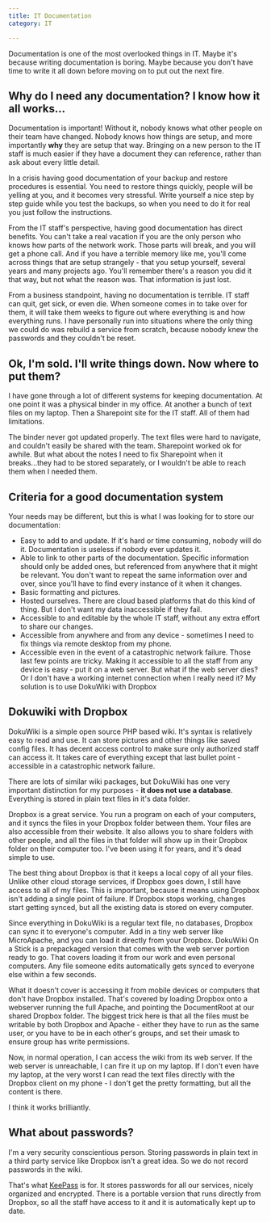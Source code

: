 ```yaml
---
title: IT Documentation
category: IT

---
```


Documentation is one of the most overlooked things in IT.  Maybe it's because writing documentation is boring.  Maybe because you don't have time to write it all down before moving on to put out the next fire.

## Why do I need any documentation?  I know how it all works...

Documentation is important!  Without it, nobody knows what other people on their team have changed.   Nobody knows how things are setup, and more importantly **why** they are setup that way.  Bringing on a new person to the IT staff is much easier if they have a document they can reference, rather than ask about every little detail. 

In a crisis having good documentation of your backup and restore procedures is essential.  You need to restore things quickly, people will be yelling at you, and it becomes very stressful.  Write yourself a nice step by step guide while you test the backups, so when you need to do it for real you just follow the instructions.

From the IT staff's perspective, having good documentation has direct benefits. You can't take a real vacation if you are the only person who knows how parts of the network work.  Those parts will break, and you will get a phone call.  And if you have a terrible memory like me, you'll come across things that are setup strangely - that you setup yourself, several years and many projects ago.  You'll remember there's a reason you did it that way, but not what the reason was.  That information is just lost.

From a business standpoint, having no documentation is terrible.  IT staff can quit, get sick, or even die.  When someone comes in to take over for them, it will take them weeks to figure out where everything is and how everything runs.  I have personally run into situations where the only thing we could do was rebuild a service from scratch, because nobody knew the passwords and they couldn't be reset.

## Ok, I'm sold.  I'll write things down.  Now where to put them?

I have gone through a lot of different systems for keeping documentation.  At one point it was a physical binder in my office.  At another a bunch of text files on my laptop.  Then a Sharepoint site for the IT staff.  All of them had limitations.

The binder never got updated properly.  The text files were hard to navigate, and couldn't easily be shared with the team.  Sharepoint worked ok for awhile.  But what about the notes I need to fix Sharepoint when it breaks...they had to be stored separately, or I wouldn't be able to reach them when I needed them.

## Criteria for a good documentation system
Your needs may be different, but this is what I was looking for to store our documentation:
* Easy to add to and update.  If it's hard or time consuming, nobody will do it.  Documentation is useless if nobody ever updates it.
* Able to link to other parts of the documentation.  Specific information should only be added ones, but referenced from anywhere that it might be relevant.  You don't want to repeat the same information over and over, since you'll have to find every instance of it when it changes.
* Basic formatting and pictures.
* Hosted ourselves.  There are cloud based platforms that do this kind of thing.  But I don't want my data inaccessible if they fail.
* Accessible to and editable by the whole IT staff, without any extra effort to share our changes.
* Accessible from anywhere and from any device - sometimes I need to fix things via remote desktop from my phone.
* Accessible even in the event of a catastrophic network failure.
Those last few points are tricky.  Making it accessible to all the staff from any device is easy - put it on a web server.  But what if the web server dies?  Or I don't have a working internet connection when I really need it?  My solution is to use DokuWiki with Dropbox

## Dokuwiki with Dropbox
DokuWiki is a simple open source PHP based wiki.  It's syntax is relatively easy to read and use.  It can store pictures and other things like saved config files.  It has decent access control to make sure only authorized staff can access it.  It takes care of everything except that last bullet point - accessible in a catastrophic network failure.

There are lots of similar wiki packages, but DokuWiki has one very important distinction for my purposes - **it does not use a database**.  Everything is stored in plain text files in it's data folder.

Dropbox is a great service.  You run a program on each of your computers, and it syncs the files in your Dropbox folder between them.  Your files are also accessible from their website.  It also allows you to share folders with other people, and all the files in that folder will show up in their Dropbox folder on their computer too.  I've been using it for years, and it's dead simple to use.

The best thing about Dropbox is that it keeps a local copy of all your files.  Unlike other cloud storage services, if Dropbox goes down, I still have access to all of my files.  This is important, because it means using Dropbox isn't adding a single point of failure.  If Dropbox stops working, changes start getting synced, but all the existing data is stored on every computer.

Since everything in DokuWiki is a regular text file, no databases, Dropbox can sync it to everyone's computer.  Add in a tiny web server like MicroApache, and you can load it directly from your Dropbox.  DokuWiki On a Stick is a prepackaged version that comes with the web server portion ready to go.  That covers loading it from our work and even personal computers.  Any file someone edits automatically gets synced to everyone else within a few seconds. 

What it doesn't cover is accessing it from mobile devices or computers that don't have Dropbox installed.  That's covered by loading Dropbox onto a webserver running the full Apache, and pointing the DocumentRoot at our shared Dropbox folder.  The biggest trick here is that all the files must be writable by both Dropbox and Apache - either they have to run as the same user, or you have to be in each other's groups, and set their umask to ensure group has write permissions.

Now, in normal operation, I can access the wiki from its web server.  If the web server is unreachable, I can fire it up on my laptop.  If I don't even have my laptop, at the very worst I can read the text files directly with the Dropbox client on my phone - I don't get the pretty formatting, but all the content is there.

I think it works brilliantly.

## What about passwords?
I'm a very security conscientious person.  Storing passwords in plain text in a third party service like Dropbox isn't a great idea.  So we do not record passwords in the wiki.

That's what [KeePass](http://keepass.info) is for.  It stores passwords for all our services, nicely organized and encrypted.  There is a portable version that runs directly from Dropbox, so all the staff have access to it and it is automatically kept up to date.
